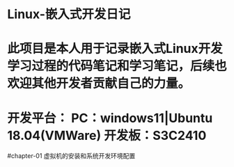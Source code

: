 # Linux-嵌入式开发日记
# 此项目是本人用于记录嵌入式Linux开发学习过程的代码笔记和学习笔记，后续也欢迎其他开发者贡献自己的力量。
# 开发平台： PC：windows11|Ubuntu 18.04(VMWare)  开发板：S3C2410

#chapter-01  虚拟机的安装和系统开发环境配置
